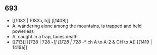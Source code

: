 ## 693
- [[1082 | 1082a, b]] [[1408]] 
- A, wandering alone among the mountains, is trapped and held powerless
- A, caught in a trap, faces death
- [[713]] [[728 | 728 **-***]] [[728 | 728 -** ch A to A-2 &amp; CH to A]] [[1419 | 1419a]] 

